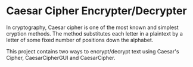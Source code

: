 # Caesar Cipher Encrypter/Decrypter

In cryptography, Caesar cipher is one of the most known and simplest cryption methods. The method substitutes each letter in a plaintext by a letter of some fixed number of positions down the alphabet.

This project contains two ways to encrypt/decrypt text using Caesar's Cipher, CaesarCipherGUI and CaesarCipher.

